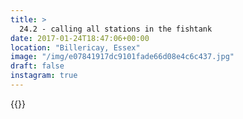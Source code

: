```yaml
---
title: >
  24.2 - calling all stations in the fishtank
date: 2017-01-24T18:47:06+00:00
location: "Billericay, Essex"
image: "/img/e07841917dc9101fade66d08e4c6c437.jpg"
draft: false
instagram: true
---
```


{{<photo src="/img/e07841917dc9101fade66d08e4c6c437.jpg">}}
